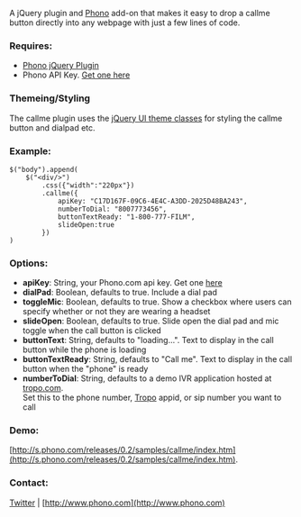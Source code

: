 A jQuery plugin and [Phono](http://www.phono.com) add-on that makes it easy to drop a callme button directly into any webpage with just a few lines of code. 

### Requires:
 * [Phono jQuery Plugin](http://www.phono.com) 
 * Phono API Key. [Get one here](http://www.phono.com) 
 
### Themeing/Styling
The callme plugin uses the [jQuery UI theme classes](http://jqueryui.com/themeroller/) for styling the callme button and dialpad etc. 

### Example:
    $("body").append(
		$("<div/>")
	    	.css({"width":"220px"})
	    	.callme({
	    		apiKey: "C17D167F-09C6-4E4C-A3DD-2025D48BA243",
	    		numberToDial: "8007773456",
	    		buttonTextReady: "1-800-777-FILM",
	    		slideOpen:true
	    	})
	)
    
### Options:
 * **apiKey**: String, your Phono.com api key. Get one [here](http://www.phono.com/)
 * **dialPad**: Boolean, defaults to true. Include a dial pad
 * **toggleMic**: Boolean, defaults to true. Show a checkbox where users can specify whether or not they are wearing a headset
 * **slideOpen**: Boolean, defaults to true. Slide open the dial pad and mic toggle when the call button is clicked  
 * **buttonText**: String, defaults to "loading...". Text to display in the call button while the phone is loading
 * **buttonTextReady**: String, defaults to "Call me". Text to display in the call button when the "phone" is ready
 * **numberToDial**: String, defaults to a demo IVR application hosted at [tropo.com](http://www.tropo.com).  
 Set this to the phone number, [Tropo](http://www.tropo.com) appid, or sip number you want to call

### Demo: 
[http://s.phono.com/releases/0.2/samples/callme/index.htm](http://s.phono.com/releases/0.2/samples/callme/index.htm).

### Contact:
[Twitter](http://www.twitter.com/phonosdk) | [http://www.phono.com](http://www.phono.com)